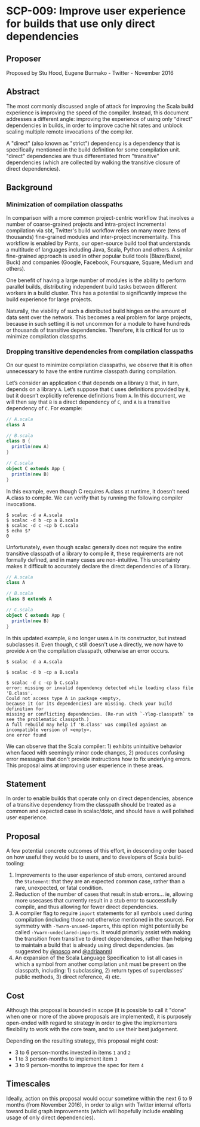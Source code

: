 # SCP-009: Improve user experience for builds that use only direct dependencies

## Proposer

Proposed by Stu Hood, Eugene Burmako - Twitter - November 2016

## Abstract

The most commonly discussed angle of attack for improving the Scala build experience is improving the speed of the compiler. Instead, this document addresses a different angle: improving the experience of using only "direct" dependencies in builds, in order to improve cache hit rates and unblock scaling multiple remote invocations of the compiler.

A "direct" (also known as "strict") dependency is a dependency that is specifically mentioned in the build definition for some compilation unit. "direct" dependencies are thus differentiated from "transitive" dependencies (which are collected by walking the transitive closure of direct dependencies).

## Background

### Minimization of compilation classpaths

In comparison with a more common project-centric workflow that involves a number of coarse-grained projects and intra-project incremental compilation via sbt, Twitter's build workflow relies on many more (tens of thousands) fine-grained modules and inter-project incrementality. This workflow is enabled by Pants, our open-source build tool that understands a multitude of languages including Java, Scala, Python and others. A similar fine-grained approach is used in other popular build tools (Blaze/Bazel, Buck) and companies (Google, Facebook, Foursquare, Square, Medium and others).

One benefit of having a large number of modules is the ability to perform parallel builds, distributing independent build tasks between  different workers in a build cluster. This has a potential to significantly improve the build experience for large projects.

Naturally, the viability of such a distributed build hinges on the amount of data sent over the network. This becomes a real problem for large projects, because in such setting it is not uncommon for a module to have hundreds or thousands of transitive dependencies. Therefore, it is critical for us to minimize compilation classpaths.

### Dropping transitive dependencies from compilation classpaths

On our quest to minimize compilation classpaths, we observe that it is often unnecessary to have the entire runtime classpath during compilation.

Let’s consider an application `C` that depends on a library `B` that, in turn, depends on a library `A`. Let’s suppose that `C` uses definitions provided by `B`, but it doesn’t explicitly reference definitions from `A`. In this document, we will then say that `B` is a direct dependency of `C`, and `A` is a transitive dependency of `C`. For example:

```scala
// A.scala
class A

// B.scala
class B {
  println(new A)
}

// C.scala
object C extends App {
  println(new B)
}
```

In this example, even though C requires A.class at runtime, it doesn’t need A.class to compile. We can verify that by running the following compiler invocations.

```
$ scalac -d a A.scala
$ scalac -d b -cp a B.scala
$ scalac -d c -cp b C.scala
$ echo $?
0
```

Unfortunately, even though scalac generally does not require the entire transitive classpath of a library to compile it, these requirements are not formally defined, and in many cases are non-intuitive. This uncertainty makes it difficult to accurately declare the direct dependencies of a library.

```scala
// A.scala
class A

// B.scala
class B extends A

// C.scala
object C extends App {
  println(new B)
}
```

In this updated example, `B` no longer uses `A` in its constructor, but instead subclasses it. Even though, `C` still doesn't use `A` directly, we now have to provide `A` on the compilation classpath, otherwise an error occurs.

```
$ scalac -d a A.scala

$ scalac -d b -cp a B.scala

$ scalac -d c -cp b C.scala
error: missing or invalid dependency detected while loading class file 'B.class'.
Could not access type A in package <empty>,
because it (or its dependencies) are missing. Check your build definition for
missing or conflicting dependencies. (Re-run with `-Ylog-classpath` to see the problematic classpath.)
A full rebuild may help if 'B.class' was compiled against an incompatible version of <empty>.
one error found
```

We can observe that the Scala compiler: 1) exhibits unintuitive behavior when faced with seemingly minor code changes,
2) produces confusing error messages that don't provide instructions how to fix underlying errors. This proposal aims at improving user experience in these areas.

## Statement

In order to enable builds that operate only on direct dependencies, absence of a transitive dependency from the classpath should be treated as a common and expected case in scalac/dotc, and should have a well polished user experience.

## Proposal

A few potential concrete outcomes of this effort, in descending order based on how useful they would be to users, and to developers of Scala build-tooling:

1. Improvements to the user experience of stub errors, centered around the `Statement`: that they are an expected common case, rather than a rare, unexpected, or fatal condition.
2. Reduction of the number of cases that result in stub errors... ie, allowing more usecases that currently result in a stub error to successfully compile, and thus allowing for fewer direct dependencies.
3. A compiler flag to require `import` statements for all symbols used during compilation (including those not otherwise mentioned in the source). For symmetry with `-Ywarn-unused-imports`, this option might potentially be called `-Ywarn-undeclared-imports`. It would primarily assist with making the transition from transitive to direct dependencies, rather than helping to maintain a build that is already using direct dependencies. (as suggested by [@posco](twitter.com/posco) and [@adriaanm](https://twitter.com/adriaanm))
4. An expansion of the Scala Language Specification to list all cases in which a symbol from another compilation unit must be present on the classpath, including: 1) subclassing, 2) return types of superclasses' public methods, 3) direct reference, 4) etc.

## Cost

Although this proposal is bounded in scope (it is possible to call it "done" when one or more of the above proposals are implemented), it is purposely open-ended with regard to strategy in order to give the implementers flexibility to work with the core team, and to use their best judgement.

Depending on the resulting strategy, this proposal might cost:
- 3 to 6 person-months invested in items `1` and `2`
- 1 to 3 person-months to implement item `3`
- 3 to 9 person-months to improve the spec for item `4`

## Timescales

Ideally, action on this proposal would occur sometime within the next 6 to 9 months (from November 2016), in order to align with Twitter internal efforts toward build graph improvements (which will hopefully include enabling usage of only direct dependencies).
